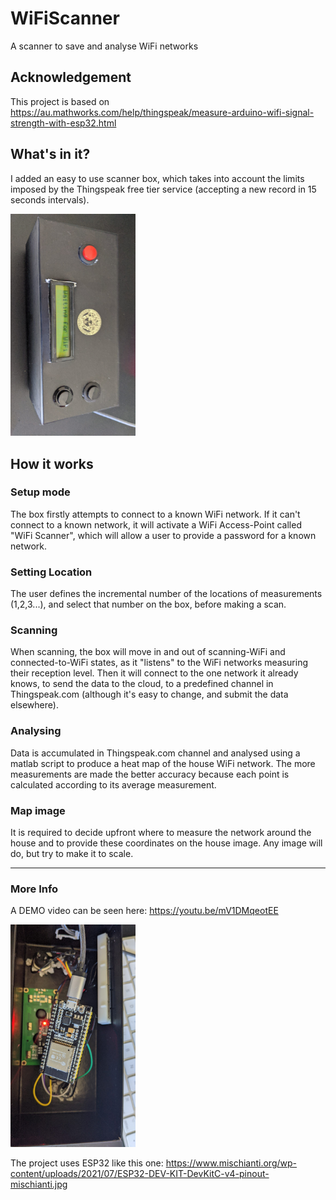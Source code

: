 # WiFiScanner
A scanner to save and analyse WiFi networks

## Acknowledgement
This project is based on https://au.mathworks.com/help/thingspeak/measure-arduino-wifi-signal-strength-with-esp32.html

## What's in it?
I added an easy to use scanner box, which takes into account the limits imposed by the Thingspeak free tier service (accepting a new record in 15 seconds intervals). 


<img src="https://github.com/laudena/WiFiScanner/raw/main/images/WhatsApp Image 2021-09-24 at 15.48.12.jpeg" width="200">

## How it works
### Setup mode
The box firstly attempts to connect to a known WiFi network. If it can't connect to a known network, it will activate a WiFi Access-Point called "WiFi Scanner", which will allow a user to provide a password for a known network.
### Setting Location
The user defines the incremental number of the locations of measurements (1,2,3...), and select that number on the box, before making a scan.
### Scanning 
When scanning, the box will move in and out of scanning-WiFi and connected-to-WiFi states, as it "listens" to the WiFi networks measuring their reception level. Then it will connect to the one network it already knows, to send the data to the cloud, to a predefined channel in Thingspeak.com (although it's easy to change, and submit the data elsewhere).
### Analysing
Data is accumulated in Thingspeak.com channel and analysed using a matlab script to produce a heat map of the house WiFi network. 
The more measurements are made the better accuracy because each point is calculated according to its average measurement.
### Map image
It is required to decide upfront where to measure the network around the house and to provide these coordinates on the house image. Any image will do, but try to make it to scale.

---
### More Info
A DEMO video can be seen here: https://youtu.be/mV1DMqeotEE

<img src="https://github.com/laudena/WiFiScanner/raw/main/images/WhatsApp%20Image%202021-09-24%20at%2015.49.44.jpeg" width="200">


The project uses ESP32 like this one: https://www.mischianti.org/wp-content/uploads/2021/07/ESP32-DEV-KIT-DevKitC-v4-pinout-mischianti.jpg
